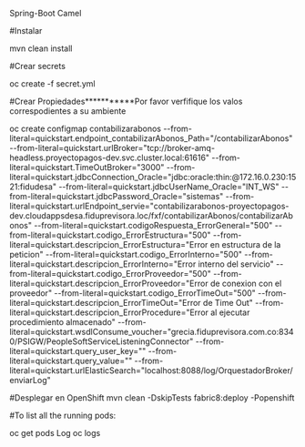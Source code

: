 Spring-Boot Camel

#Instalar

mvn clean install

#Crear secrets

oc create -f secret.yml

#Crear Propiedades***********Por favor verfifique los valos correspodientes a su ambiente

oc create configmap contabilizarabonos --from-literal=quickstart.endpoint_contabilizarAbonos_Path="/contabilizarAbonos" --from-literal=quickstart.urlBroker="tcp://broker-amq-headless.proyectopagos-dev.svc.cluster.local:61616" --from-literal=quickstart.TimeOutBroker="3000" --from-literal=quickstart.jdbcConnection_Oracle="jdbc:oracle:thin:@172.16.0.230:1521:fidudesa" --from-literal=quickstart.jdbcUserName_Oracle="INT_WS" --from-literal=quickstart.jdbcPassword_Oracle="sistemas" --from-literal=quickstart.urlEndpoint_servie="contabilizarabonos-proyectopagos-dev.cloudappsdesa.fiduprevisora.loc/fxf/contabilizarAbonos/contabilizarAbonos" --from-literal=quickstart.codigoRespuesta_ErrorGeneral="500" --from-literal=quickstart.codigo_ErrorEstructura="500" --from-literal=quickstart.descripcion_ErrorEstructura="Error en estructura de la peticion" --from-literal=quickstart.codigo_ErrorInterno="500" --from-literal=quickstart.descripcion_ErrorInterno="Error interno del servicio" --from-literal=quickstart.codigo_ErrorProveedor="500" --from-literal=quickstart.descripcion_ErrorProveedor="Error de conexion con el proveedor" --from-literal=quickstart.codigo_ErrorTimeOut="500" --from-literal=quickstart.descripcion_ErrorTimeOut="Error de Time Out" --from-literal=quickstart.descripcion_ErrorProcedure="Error al ejecutar procedimiento almacenado" --from-literal=quickstart.wsdlConsume_voucher="grecia.fiduprevisora.com.co:8340/PSIGW/PeopleSoftServiceListeningConnector" --from-literal=quickstart.query_user_key="" --from-literal=quickstart.query_value="" --from-literal=quickstart.urlElasticSearch="localhost:8088/log/OrquestadorBroker/enviarLog"

#Desplegar en OpenShift
mvn clean -DskipTests fabric8:deploy -Popenshift

#To list all the running pods:

oc get pods
Log oc logs